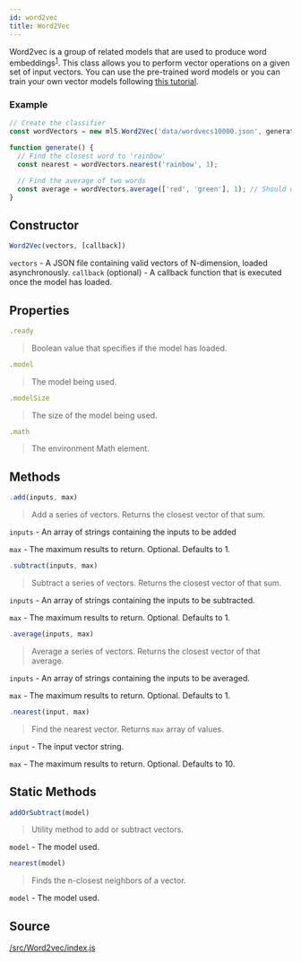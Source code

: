 ```yaml
---
id: word2vec
title: Word2Vec
---
```


Word2vec is a group of related models that are used to produce word embeddings<sup>[1](https://en.wikipedia.org/wiki/Word2vec)</sup>. This class allows you to perform vector operations on a given set of input vectors. You can use the pre-trained word models or you can train your own vector models following [this tutorial](#).

### Example

```javascript
// Create the classifier
const wordVectors = new ml5.Word2Vec('data/wordvecs10000.json', generate);

function generate() {
  // Find the closest word to 'rainbow'
  const nearest = wordVectors.nearest('rainbow', 1);

  // Find the average of two words
  const average = wordVectors.average(['red', 'green'], 1); // Should output yellow
}
```

## Constructor
  ```javascript
  Word2Vec(vectors, [callback])
  ```
  `vectors` - A JSON file containing valid vectors of N-dimension, loaded asynchronously.
  `callback` (optional) - A callback function that is executed once the model has loaded.

## Properties

  ```javascript
  .ready
  ```
  > Boolean value that specifies if the model has loaded.

  ```javascript
  .model
  ```
  > The model being used.

  ```javascript
  .modelSize
  ```
  > The size of the model being used.

  ```javascript
  .math
  ```
  > The environment Math element.

## Methods

  ```javascript
  .add(inputs, max)
  ```
  > Add a series of vectors. Returns the closest vector of that sum.

  `inputs` - An array of strings containing the inputs to be added

  `max` - The maximum results to return. Optional. Defaults to 1.


  ```javascript
  .subtract(inputs, max)
  ```
  > Subtract a series of vectors. Returns the closest vector of that sum.

  `inputs` - An array of strings containing the inputs to be subtracted.

  `max` - The maximum results to return. Optional. Defaults to 1.


  ```javascript
  .average(inputs, max)
  ```
  > Average a series of vectors. Returns the closest vector of that average.

  `inputs` - An array of strings containing the inputs to be averaged.

  `max` - The maximum results to return. Optional. Defaults to 1.

  ```javascript
  .nearest(input, max)
  ```
  > Find the nearest vector. Returns `max` array of values.

  `input` - The input vector string.

  `max` - The maximum results to return. Optional. Defaults to 10.

## Static Methods

  ```javascript
  addOrSubtract(model)
  ```
  > Utility method to add or subtract vectors.

  `model` - The model used.

  ```javascript
  nearest(model)
  ```
  > Finds the n-closest neighbors of a vector.

  `model` - The model used.

## Source

[/src/Word2vec/index.js](https://github.com/ITPNYU/ml5/blob/master/src/Word2vec/index.js)
